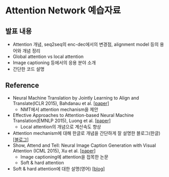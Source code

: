 # Attention Network 예습자료

## 발표 내용

* Attention 개념, seq2seq의 enc-dec에서의 변경점, alignment model 등의 용어와 개념 정리
* Global attention vs local attention
* Image captioning 등에서의 응용 분야 소개
* 간단한 코드 설명

## Reference

* Neural Machine Translation by Jointly Learning to Align and Translate(ICLR 2015), Bahdanau et al. [[paper]](https://arxiv.org/abs/1409.0473)
	* NMT에서 attention mechanism을 제안
* Effective Approaches to Attention-based Neural Machine Translation(EMNLP 2015), Luong et al. [[paper]](https://arxiv.org/abs/1508.04025)
	* Local attention의 개념으로 계산속도 향상
* Attention mechanism에 대해 한글로 개념을 간단하게 잘 설명한 블로그(한글) [[블로그]](https://ratsgo.github.io/from%20frequency%20to%20semantics/2017/10/06/attention/)
* Show, Attend and Tell: Neural Image Caption Generation with Visual Attention (ICML 2015), Xu et al. [[paper]](https://arxiv.org/abs/1502.03044)
	* Image captioning에 attention을 접목한 논문
	* Soft & hard attention
* Soft & hard attention에 대한 설명(영어) [[blog]](https://jhui.github.io/2017/03/15/Soft-and-hard-attention/)

